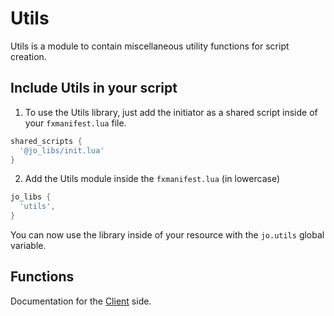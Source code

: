 # Utils

Utils is a module to contain miscellaneous utility functions for script creation.

## Include Utils in your script

1. To use the Utils library, just add the initiator as a shared script inside of your `fxmanifest.lua` file.
```lua
shared_scripts {
  '@jo_libs/init.lua'
}
```
2. Add the Utils module inside the `fxmanifest.lua` (in lowercase)
```lua
jo_libs {
  'utils',
}
```
You can now use the library inside of your resource with the `jo.utils` global variable.

## Functions

Documentation for the [Client](./client.md) side.  
